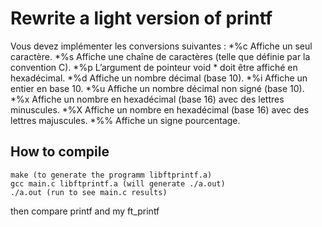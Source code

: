 # Rewrite a light version of printf
Vous devez implémenter les conversions suivantes :
*%c Affiche un seul caractère.
*%s Affiche une chaîne de caractères (telle que définie par la convention C).
*%p L’argument de pointeur void * doit être affiché en hexadécimal.
*%d Affiche un nombre décimal (base 10).
*%i Affiche un entier en base 10.
*%u Affiche un nombre décimal non signé (base 10).
*%x Affiche un nombre en hexadécimal (base 16) avec des lettres minuscules.
*%X Affiche un nombre en hexadécimal (base 16) avec des lettres majuscules.
*%% Affiche un signe pourcentage.

## How to compile
```
make (to generate the programm libftprintf.a)
gcc main.c libftprintf.a (will generate ./a.out)
./a.out (run to see main.c results)
```
then compare printf and my ft_printf